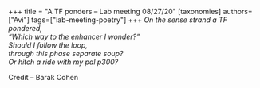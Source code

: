 +++
title = "A TF ponders – Lab meeting 08/27/20"
[taxonomies]
authors=["Avi"]
tags=["lab-meeting-poetry"]
+++
*On the sense strand a TF pondered,\
“Which way to the enhancer I wonder?”\
Should I follow the loop,\
through this phase separate soup?\
Or hitch a ride with my pal p300?*

Credit – Barak Cohen